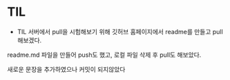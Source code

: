 # TIL
* TIL
서버에서 pull을 시험해보기 위해 깃허브 홈페이지에서 readme를 만들고 pull 해보겠다.

readme.md 파일을 만들어 push도 했고, 로컬 파일 삭제 후 pull도 해보았다.

새로운 문장을 추가하였으나 커밋이 되지않았다

